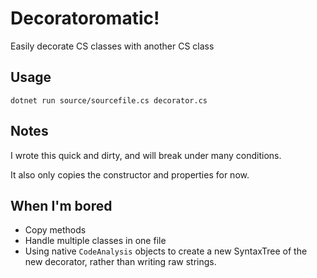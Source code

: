 # Decoratoromatic!

Easily decorate CS classes with another CS class

## Usage
```dotnet run source/sourcefile.cs decorator.cs```

## Notes
I wrote this quick and dirty, and will break under many conditions.

It also only copies the constructor and properties for now.

## When I'm bored
- Copy methods
- Handle multiple classes in one file
- Using native ```CodeAnalysis``` objects to create a new SyntaxTree of the new decorator, rather than writing raw strings.